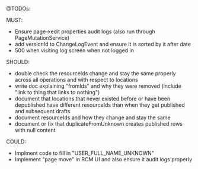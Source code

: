 @TODOs:

MUST:
- Ensure page->edit properties audit logs (also run through PageMutationService)
- add versionId to ChangeLogEvent and ensure it is sorted by it after date
- 500 when visiting log screen when not logged in

SHOULD:
- double check the resourceIds change and stay the same properly across all operations and with respect to locations
- write doc explaining "fromIds" and why they were removed (include "link to thing that links to nothing") 
- document that locations that never existed before or have been depublished have different resourceIds than when they get published and subsequent drafts
- document resourceIds and how they change and stay the same
- document or fix that duplicateFromUnknown creates published rows with null content

COULD:
- Implment code to fill in "USER_FULL_NAME_UNKNOWN"
- Implement "page move" in RCM UI and also ensure it audit logs properly
